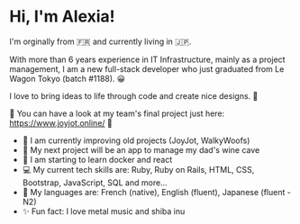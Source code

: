 <h1>Hi, I'm Alexia!</h1>

I'm orginally from 🇫🇷 and currently living in 🇯🇵.

With more than 6 years experience in IT Infrastructure, mainly as a project management, 
I am a new full-stack developer who just graduated from Le Wagon Tokyo (batch #1188). 😀

I love to bring ideas to life through code and create nice designs. 💫

🌈 You can have a look at my team's final project just here: https://www.joyjot.online/ 🌈

<ul>
  <li> 🚀 I am currently improving old projects (JoyJot, WalkyWoofs)</li>
  <li> 🍷 My next project will be an app to manage my dad's wine cave</li>
  <li> 🌱 I am starting to learn docker and react</li>
  <li> 💻 My current tech skills are: Ruby, Ruby on Rails, HTML, CSS, Bootstrap, JavaScript, SQL and more...</li> 
  <li> 💬 My languages are: French (native), English (fluent), Japanese (fluent - N2)</li>
  <li> ✨ Fun fact: I love metal music and shiba inu</li>
</ul>
